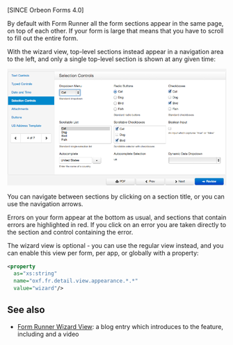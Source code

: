 [SINCE Orbeon Forms 4.0]

By default with Form Runner all the form sections appear in the same page, on top of each other. If your form is large that means that you have to scroll to fill out the entire form.

With the wizard view, top-level sections instead appear in a navigation area to the left, and only a single top-level section is shown at any given time:

![Form Runner Wizard](images/fr-wizard.png)

You can navigate between sections by clicking on a section title, or you can use the navigation arrows.

Errors on your form appear at the bottom as usual, and sections that contain errors are highlighted in red. If you click on an error you are taken directly to the section and control containing the error.

The wizard view is optional - you can use the regular view instead, and you can enable this view per form, per app, or globally with a property:

```xml
<property
  as="xs:string"
  name="oxf.fr.detail.view.appearance.*.*"
  value="wizard"/>
```

## See also

- [Form Runner Wizard View](http://blog.orbeon.com/2012/12/form-runner-wizard-view.html): a blog entry which introduces to the feature, including and a video